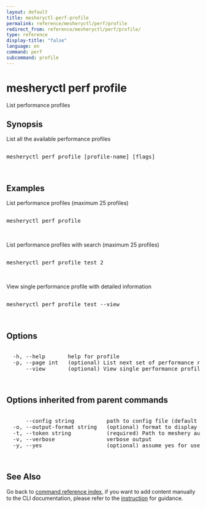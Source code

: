 ```yaml
---
layout: default
title: mesheryctl-perf-profile
permalink: reference/mesheryctl/perf/profile
redirect_from: reference/mesheryctl/perf/profile/
type: reference
display-title: "false"
language: en
command: perf
subcommand: profile
---
```


# mesheryctl perf profile

List performance profiles

## Synopsis

List all the available performance profiles
<pre class='codeblock-pre'>
<div class='codeblock'>
mesheryctl perf profile [profile-name] [flags]

</div>
</pre> 

## Examples

List performance profiles (maximum 25 profiles)
<pre class='codeblock-pre'>
<div class='codeblock'>
mesheryctl perf profile

</div>
</pre> 

List performance profiles with search (maximum 25 profiles)
<pre class='codeblock-pre'>
<div class='codeblock'>
mesheryctl perf profile test 2

</div>
</pre> 

View single performance profile with detailed information
<pre class='codeblock-pre'>
<div class='codeblock'>
mesheryctl perf profile test --view

</div>
</pre> 

## Options

<pre class='codeblock-pre'>
<div class='codeblock'>
  -h, --help       help for profile
  -p, --page int   (optional) List next set of performance results with --page (default = 1) (default 1)
      --view       (optional) View single performance profile with more info

</div>
</pre>

## Options inherited from parent commands

<pre class='codeblock-pre'>
<div class='codeblock'>
      --config string          path to config file (default "/Users/lee/.meshery/config.yaml")
  -o, --output-format string   (optional) format to display in [json|yaml]
  -t, --token string           (required) Path to meshery auth config
  -v, --verbose                verbose output
  -y, --yes                    (optional) assume yes for user interactive prompts.

</div>
</pre>

## See Also

Go back to [command reference index](/reference/mesheryctl/), if you want to add content manually to the CLI documentation, please refer to the [instruction](/project/contributing/contributing-cli#preserving-manually-added-documentation) for guidance.
